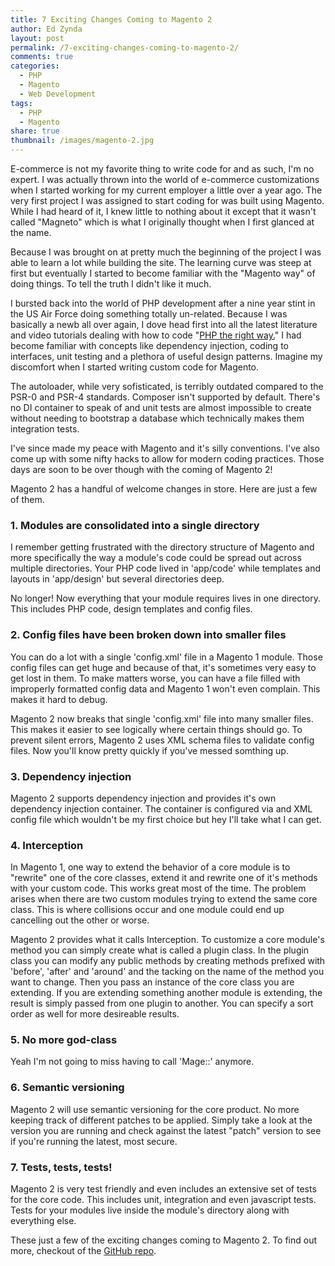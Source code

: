 ```yaml
---
title: 7 Exciting Changes Coming to Magento 2
author: Ed Zynda
layout: post
permalink: /7-exciting-changes-coming-to-magento-2/
comments: true
categories:
  - PHP
  - Magento
  - Web Development
tags:
  - PHP
  - Magento
share: true
thumbnail: /images/magento-2.jpg
---
```

E-commerce is not my favorite thing to write code for and as such, I'm no expert. I was actually thrown into the world of e-commerce customizations when I started working for my current employer a little over a year ago. The very first project I was assigned to start coding for was built using Magento. While I had heard of it, I knew little to nothing about it except that it wasn't called "Magneto" which is what I originally thought when I first glanced at the name.

Because I was brought on at pretty much the beginning of the project I was able to learn a lot while building the site. The learning curve was steep at first but eventually I started to become familiar with the "Magento way" of doing things. To tell the truth I didn't like it much.

I bursted back into the world of PHP development after a nine year stint in the US Air Force doing something totally un-related. Because I was basically a newb all over again, I dove head first into all the latest literature and video tutorials dealing with how to code "[PHP the right way.](http://www.phptherightway.com/)" I had become familiar with concepts like dependency injection, coding to interfaces, unit testing and a plethora of useful design patterns. Imagine my discomfort when I started writing custom code for Magento.

The autoloader, while very sofisticated, is terribly outdated compared to the PSR-0 and PSR-4 standards. Composer isn't supported by default. There's no DI container to speak of and unit tests are almost impossible to create without needing to bootstrap a database which technically makes them integration tests.

I've since made my peace with Magento and it's silly conventions. I've also come up with some nifty hacks to allow for modern coding practices. Those days are soon to be over though with the coming of Magento 2!

Magento 2 has a handful of welcome changes in store. Here are just a few of them.

### 1. Modules are consolidated into a single directory
I remember getting frustrated with the directory structure of Magento and more specifically the way a module's code could be spread out across multiple directories. Your PHP code lived in 'app/code' while templates and layouts in 'app/design' but several directories deep. 

No longer! Now everything that your module requires lives in one directory. This includes PHP code, design templates and config files.

### 2. Config files have been broken down into smaller files
You can do a lot with a single 'config.xml' file in a Magento 1 module. Those config files can get huge and because of that, it's sometimes very easy to get lost in them. To make matters worse, you can have a file filled with improperly formatted config data and Magento 1 won't even complain. This makes it hard to debug. 

Magento 2 now breaks that single 'config.xml' file into many smaller files. This makes it easier to see logically where certain things should go. To prevent silent errors, Magento 2 uses XML schema files to validate config files. Now you'll know pretty quickly if you've messed somthing up.

### 3. Dependency injection
Magento 2 supports dependency injection and provides it's own dependency injection container. The container is configured via and XML config file which wouldn't be my first choice but hey I'll take what I can get.

### 4. Interception
In Magento 1, one way to extend the behavior of a core module is to "rewrite" one of the core classes, extend it and rewrite one of it's methods with your custom code. This works great most of the time. The problem arises when there are two custom modules trying to extend the same core class. This is where collisions occur and one module could end up cancelling out the other or worse.

Magento 2 provides what it calls Interception. To customize a core module's method you can simply create what is called a plugin class. In the plugin class you can modify any public methods by creating methods prefixed with 'before', 'after' and 'around' and the tacking on the name of the method you want to change. Then you pass an instance of the core class you are extending. If you are extending something another module is extending, the result is simply passed from one plugin to another. You can specify a sort order as well for more desireable results.

### 5. No more god-class
Yeah I'm not going to miss having to call 'Mage::<whatever>' anymore.

### 6. Semantic versioning
Magento 2 will use semantic versioning for the core product. No more keeping track of different patches to be applied. Simply take a look at the version you are running and check against the latest "patch" version to see if you're running the latest, most secure.

### 7. Tests, tests, tests!
Magento 2 is very test friendly and even includes an extensive set of tests for the core code. This includes unit, integration and even javascript tests. Tests for your modules live inside the module's directory along with everything else.

These just a few of the exciting changes coming to Magento 2. To find out more, checkout of the [GitHub repo](https://github.com/magento/magento2).
